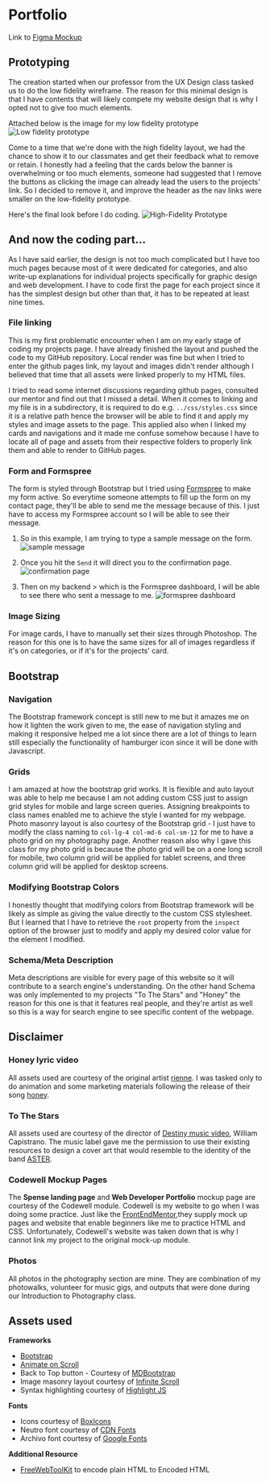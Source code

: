 # Portfolio

Link to [Figma Mockup](https://www.figma.com/file/xyLCXvyModHQoD1v7y94Wb/ramelb_gian_hi-fi-wireframe-whole-set?type=design&node-id=0%3A1&mode=design&t=ScFG9yaSKYICNQ18-1)
## Prototyping

The creation started when our professor from the UX Design class tasked us to do the low fidelity wireframe. The reason for this minimal design is that I have contents that will likely compete my website design that is why I opted not to give too much elements.

Attached below is the image for my low fidelity prototype
![Low fidelity prototype](./images/md_Images/lofi.png)

Come to a time that we're done with the high fidelity layout, we had the chance to show it to our classmates and get their feedback what to remove or retain. I honestly had a feeling that the cards below the banner is overwhelming or too much elements, someone had suggested that I remove the buttons as clicking the image can already lead the users to the projects' link. So I decided to remove it, and improve the header as the nav links were smaller on the low-fidelity prototype.

Here's the final look before I do coding.
![High-Fidelity Prototype](./images/md_Images/hifi.png)

## And now the coding part...

As I have said earlier, the design is not too much complicated but I have too much pages because most of it were dedicated for categories, and also write-up explanations for individual projects specifically for graphic design and web development. I have to code first the page for each project since it has the simplest design but other than that, it has to be repeated at least nine times. 

### File linking
This is my first problematic encounter when I am on my early stage of coding my projects page. I have already finished the layout and pushed the code to my GitHub repository. Local render was fine but when I tried to enter the github pages link, my layout and images didn't render although I believed that time that all assets were linked properly to my HTML files. 

I tried to read some internet discussions regarding github pages, consulted our mentor and find out that I missed a detail. When it comes to linking and my file is in a subdirectory, it is required to do e.g. `../css/styles.css` since it is a relative path hence the browser will be able to find it and apply my styles and image assets to the page. This applied also when I linked my cards and navigations and it made me confuse somehow because I have to locate all of page and assets from their respective folders to properly link them and able to render to GitHub pages.

### Form and Formspree
The form is styled through Bootstrap but 
I tried using [Formspree](https://formspree.io/) to make my form active. So everytime someone attempts to fill up the form on my contact page, they'll be able to send me the message because of this. I just have to access my Formspree account so I will be able to see their message. 

1) So in this example, I am trying to type a sample message on the form.
![sample message](./images/md_Images/submit.png)

2) Once you hit the `Send` it will direct you to the confirmation page.
![confirmation page](./images/md_Images/confirm.png)

3) Then on my backend > which is the Formspree dashboard, I will be able to see there who sent a message to me.
![formspree dashboard](./images/md_Images/dashboard.png)

### Image Sizing
For image cards, I have to manually set their sizes through Photoshop. The reason for this one is to have the same sizes for all of images regardless if it's on categories, or if it's for the projects' card.

## Bootstrap 
### Navigation
The Bootstrap framework concept is still new to me but it amazes me on how it lighten the work given to me, the ease of navigation styling and making it responsive helped me a lot since there are a lot of things to learn still especially the functionality of hamburger icon since it will be done with Javascript. 

### Grids
I am amazed at how the bootstrap grid works. It is flexible and auto layout was able to help me because I am not adding custom CSS just to assign grid styles for mobile and large screen queries. Assigning breakpoints to class names enabled me to achieve the style I wanted for my webpage. Photo masonry layout is also courtesy of the Bootstrap grid - I just have to modify the class naming to `col-lg-4 col-md-6 col-sm-12` for me to have a photo grid on my photography page. Another reason also why I gave this class for my photo grid is because the photo grid will be on a one long scroll for mobile, two column grid will be applied for tablet screens, and three column grid will be applied for desktop screens.

### Modifying Bootstrap Colors
I honestly thought that modifying colors from Bootstrap framework will be likely as simple as giving the value directly to the custom CSS stylesheet. But I learned that I have to retrieve the `root` property from the `inspect` option of the browser just to modify and apply my desired color value for the element I modified.

### Schema/Meta Description
Meta descriptions are visible for every page of this website so it will contribute to a search engine's understanding. On the other hand 
Schema was only implemented to my projects "To The Stars" and "Honey" the reason for this one is that it features real people, and they're artist as well so this is a way for search engine to see specific content of the webpage.


<!-- "Tell us about your process, challenges you faced during development and how you overcame those changes. What have you learned by creating your web portfolio?" -->

## Disclaimer

### Honey lyric video
All assets used are courtesy of the original artist [rienne](https://open.spotify.com/artist/4TvZ190CDevLDBByQ5pXTP?si=DNiCMYFWRGG6nfAtdQ1tlg). I was tasked only to do animation and some marketing materials following the release of their song [honey](https://open.spotify.com/track/1xTUoJEXH6CSp1HyABuJOS?si=00384dcaf2f34160).

### To The Stars
All assets used are courtesy of the director of [Destiny music video](https://www.youtube.com/watch?v=QJ-NmQMSr30&pp=ygUNZGVzdGlueSBhc3Rlcg%3D%3D), William Capistrano. The music label gave me the permission to use their existing resources to design a cover art that would resemble to the identity of the band [ASTER](https://open.spotify.com/artist/5vskR6Pc4j5c9ydoawy0Tz?si=ALuLmvOlSLWbwIIXjYlHFQ). 

### Codewell Mockup Pages
The **Spense landing page** and **Web Developer Portfolio** mockup page are courtesy of the Codewell module. Codewell is my website to go when I was doing some practice. Just like the [FrontEndMentor](https://www.frontendmentor.io/challenges),they supply mock up pages and website that enable beginners like me to practice HTML and CSS. Unfortunately, Codewell's website was taken down that is why I cannot link my project to the original mock-up module.

### Photos
All photos in the photography section are mine. They are combination of my photowalks, volunteer for music gigs, and outputs that were done during our Introduction to Photography class.

## Assets used

**Frameworks**
- [Bootstrap](https://getbootstrap.com/)
- [Animate on Scroll](https://michalsnik.github.io/aos/)
- Back to Top button - Courtesy of [MDBootstrap](https://mdbootstrap.com/snippets/standard/mdbootstrap/2964350)
- Image masonry layout courtesy of [Infinite Scroll](https://infinite-scroll.com/demo/masonry/)
- Syntax highlighting courtesy of [Highlight JS](https://highlightjs.org/)

**Fonts**
- Icons courtesy of [BoxIcons](https://boxicons.com/)
- Neutro font courtesy of [CDN Fonts](https://www.cdnfonts.com/neutro.font)
- Archivo font courtesy of [Google Fonts](https://fonts.google.com/specimen/Archivo?query=archivo)

**Additional Resource**
- [FreeWebToolKit](https://freewebtoolkit.com/html-encode) to encode plain HTML to Encoded HTML